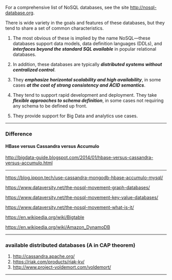 For a comprehensive list of NoSQL databases, see the site http://nosql-database.org.

There is wide variety in the goals and features of these databases, but they tend to share a set of common characteristics. 

1) The most obvious of these is implied by the name NoSQL—these databases support data models, data definition languages (DDLs), and ***interfaces beyond the standard SQL available*** in popular relational databases. 

2) In addition, these databases are typically ***distributed systems without centralized control***. 

3) They ***emphasize horizontal scalability and high availability***, in some cases ***at the cost of strong consistency and ACID semantics***. 

4) They tend to support rapid development and deployment. They take ***flexible approaches to schema definition***, in some cases not requiring any schema to be defined up front. 

5) They provide support for Big Data and analytics use cases.

-------------------------------------------------------------------------------------------------------------------------

### Difference

#### HBase versus Cassandra versus Accumulo

http://bigdata-guide.blogspot.com/2014/01/hbase-versus-cassandra-versus-accumulo.html



---------------------------------------------------------------------------------------------------------------------

https://blog.ippon.tech/use-cassandra-mongodb-hbase-accumulo-mysql/

https://www.dataversity.net/the-nosql-movement-graph-databases/

https://www.dataversity.net/the-nosql-movement-key-value-databases/

https://www.dataversity.net/the-nosql-movement-what-is-it/

https://en.wikipedia.org/wiki/Bigtable

https://en.wikipedia.org/wiki/Amazon_DynamoDB

----------------------------------------------------------------------------------------------------------------------

### available distributed databases  (A in CAP theorem)
1) http://cassandra.apache.org/
2) https://riak.com/products/riak-kv/
3) http://www.project-voldemort.com/voldemort/


-----------------------------------------------------------------------------------------------------------------------

